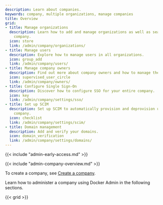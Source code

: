 ```yaml
---
description: Learn about companies.
keywords: company, multiple organizations, manage companies
title: Overview
grid:
- title: Manage organizations
  description: Learn how to add and manage organizations as well as seats within your
    company.
  icon: store
  link: /admin/company/organizations/
- title: Manage users
  description: Explore how to manage users in all organizations.
  icon: group_add
  link: /admin/company/users/
- title: Manage company owners
  description: Find out more about company owners and how to manage them.
  icon: supervised_user_circle
  link: /admin/company/owners/
- title: Configure Single Sign-On
  description: Discover how to configure SSO for your entire company.
  icon: key
  link: /admin/company/settings/sso/
- title: Set up SCIM
  description: Set up SCIM to automatically provision and deprovision users in your
    company.
  icon: checklist
  link: /admin/company/settings/scim/
- title: Domain management
  description: Add and verify your domains.
  icon: domain_verification
  link: /admin/company/settings/domains/
---
```


{{< include "admin-early-access.md" >}}

{{< include "admin-company-overview.md" >}}

To create a company, see
[Create a company](../organization/general-settings.md#create-a-company).

Learn how to administer a company using Docker Admin in the following sections.

{{< grid >}}